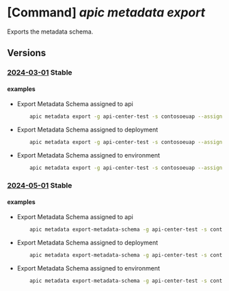# [Command] _apic metadata export_

Exports the metadata schema.

## Versions

### [2024-03-01](/Resources/mgmt-plane/L3N1YnNjcmlwdGlvbnMve30vcmVzb3VyY2Vncm91cHMve30vcHJvdmlkZXJzL21pY3Jvc29mdC5hcGljZW50ZXIvc2VydmljZXMve30vZXhwb3J0bWV0YWRhdGFzY2hlbWE=/2024-03-01.xml) **Stable**

<!-- mgmt-plane /subscriptions/{}/resourcegroups/{}/providers/microsoft.apicenter/services/{}/exportmetadataschema 2024-03-01 -->

#### examples

- Export Metadata Schema assigned to api
    ```bash
        apic metadata export -g api-center-test -s contosoeuap --assignments api --file-name filepath
    ```

- Export Metadata Schema assigned to deployment
    ```bash
        apic metadata export -g api-center-test -s contosoeuap --assignments deployment --file-name filepath
    ```

- Export Metadata Schema assigned to environment
    ```bash
        apic metadata export -g api-center-test -s contosoeuap --assignments environment --file-name filepath
    ```

### [2024-05-01](/Resources/mgmt-plane/L3N1YnNjcmlwdGlvbnMve30vcmVzb3VyY2Vncm91cHMve30vcHJvdmlkZXJzL21pY3Jvc29mdC5hcGljZW50ZXIvc2VydmljZXMve30vZXhwb3J0bWV0YWRhdGFzY2hlbWE=/2024-05-01.xml) **Stable**

<!-- mgmt-plane /subscriptions/{}/resourcegroups/{}/providers/microsoft.apicenter/services/{}/exportmetadataschema 2024-05-01 -->

#### examples

- Export Metadata Schema assigned to api
    ```bash
        apic metadata export-metadata-schema -g api-center-test -s contosoeuap --assigned-to api --file-name filepath
    ```

- Export Metadata Schema assigned to deployment
    ```bash
        apic metadata export-metadata-schema -g api-center-test -s contosoeuap --assigned-to deployment --file-name filepath
    ```

- Export Metadata Schema assigned to environment
    ```bash
        apic metadata export-metadata-schema -g api-center-test -s contosoeuap --assigned-to environment --file-name filepath
    ```
